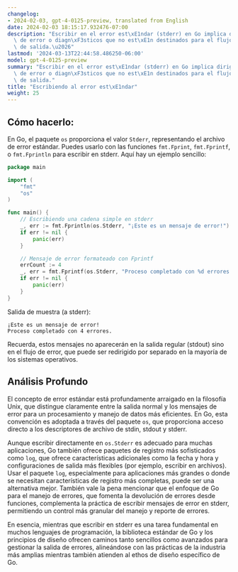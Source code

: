 ```yaml
---
changelog:
- 2024-02-03, gpt-4-0125-preview, translated from English
date: 2024-02-03 18:15:17.932476-07:00
description: "Escribir en el error est\xE1ndar (stderr) en Go implica dirigir mensajes\
  \ de error o diagn\xF3sticos que no est\xE1n destinados para el flujo principal\
  \ de salida.\u2026"
lastmod: '2024-03-13T22:44:58.486250-06:00'
model: gpt-4-0125-preview
summary: "Escribir en el error est\xE1ndar (stderr) en Go implica dirigir mensajes\
  \ de error o diagn\xF3sticos que no est\xE1n destinados para el flujo principal\
  \ de salida."
title: "Escribiendo al error est\xE1ndar"
weight: 25
---
```


## Cómo hacerlo:
En Go, el paquete `os` proporciona el valor `Stderr`, representando el archivo de error estándar. Puedes usarlo con las funciones `fmt.Fprint`, `fmt.Fprintf`, o `fmt.Fprintln` para escribir en stderr. Aquí hay un ejemplo sencillo:

```go
package main

import (
    "fmt"
    "os"
)

func main() {
    // Escribiendo una cadena simple en stderr
    _, err := fmt.Fprintln(os.Stderr, "¡Este es un mensaje de error!")
    if err != nil {
        panic(err)
    }

    // Mensaje de error formateado con Fprintf
    errCount := 4
    _, err = fmt.Fprintf(os.Stderr, "Proceso completado con %d errores.\n", errCount)
    if err != nil {
        panic(err)
    }
}
```

Salida de muestra (a stderr):
```
¡Este es un mensaje de error!
Proceso completado con 4 errores.
```

Recuerda, estos mensajes no aparecerán en la salida regular (stdout) sino en el flujo de error, que puede ser redirigido por separado en la mayoría de los sistemas operativos.

## Análisis Profundo
El concepto de error estándar está profundamente arraigado en la filosofía Unix, que distingue claramente entre la salida normal y los mensajes de error para un procesamiento y manejo de datos más eficientes. En Go, esta convención es adoptada a través del paquete `os`, que proporciona acceso directo a los descriptores de archivo de stdin, stdout y stderr.

Aunque escribir directamente en `os.Stderr` es adecuado para muchas aplicaciones, Go también ofrece paquetes de registro más sofisticados como `log`, que ofrece características adicionales como la fecha y hora y configuraciones de salida más flexibles (por ejemplo, escribir en archivos). Usar el paquete `log`, especialmente para aplicaciones más grandes o donde se necesitan características de registro más completas, puede ser una alternativa mejor. También vale la pena mencionar que el enfoque de Go para el manejo de errores, que fomenta la devolución de errores desde funciones, complementa la práctica de escribir mensajes de error en stderr, permitiendo un control más granular del manejo y reporte de errores.

En esencia, mientras que escribir en stderr es una tarea fundamental en muchos lenguajes de programación, la biblioteca estándar de Go y los principios de diseño ofrecen caminos tanto sencillos como avanzados para gestionar la salida de errores, alineándose con las prácticas de la industria más amplias mientras también atienden al ethos de diseño específico de Go.
